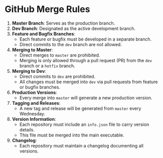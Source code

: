 # GitHub Merge Rules

1. **Master Branch**: Serves as the production branch.
2. **Dev Branch**: Designated as the active development branch.
3. **Feature and Bugfix Branches**:
   - Each feature or bugfix must be developed in a separate branch.
   - Direct commits to the `dev` branch are not allowed.
4. **Merging to Master**:
   - Direct merges to `master` are prohibited.
   - Merging is only allowed through a pull request (PR) from the `dev` branch or a `hotfix` branch.
5. **Merging to Dev**:
   - Direct commits to `dev` are prohibited.
   - All changes must be merged into `dev` via pull requests from feature or bugfix branches.
6. **Production Versions**:
   - Every merge into `master` will generate a new production version.
7. **Tagging and Releases**:
   - A new tag and release will be generated from `master` every Wednesday.
8. **Version Information**:
   - Each repository must include an `info.json` file to carry version details.
   - This file must be merged into the main executable.
9. **Changelog**:
   - Each repository must maintain a changelog documenting all versions.
